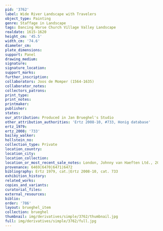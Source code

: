 ```yaml
---
pid: '3762'
label: Wide River Landscape with Travelers
object_type: Painting
genre: Staffage in Landscape
tags: Dancing Horse Church Village Valley Landscape
realdate: 1615-1620
height_cm: '45.5'
width_cm: '74.6'
diameter_cm: 
plate_dimensions: 
support: Panel
drawing_medium: 
signature: 
signature_location: 
support_marks: 
further_inscription: 
collaborators: Joos de Momper (1564-1635)
collaborator_notes: 
collectors_patrons: 
print_type: 
print_notes: 
printmaker: 
publisher: 
states: 
our_attribution: Produced in Jan Brueghel's Studio
other_attribution_authorities: 'Ertz 2008-10, #733, Honig database'
ertz_1979: 
ertz_2008: '733'
bailey_walker: 
hollstein_no: 
collection_type: Private
location_country: 
location_city: 
location_collection: 
location_or_most_recent_sale_notes: London, Johnny van Haeften Ltd., 2004
provenance: 6469|6470|6471|6472
bibliography: Ertz 1979, cat.|Ertz 2008-10, cat. 733
exhibition_history: 
related_works: 
copies_and_variants: 
curatorial_files: 
external_resources: 
biblio: 
order: '786'
layout: brueghel_item
collection: brueghel
thumbnail: img/derivatives/simple/3762/thumbnail.jpg
full: img/derivatives/simple/3762/full.jpg
---
```

